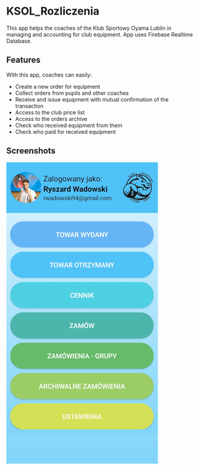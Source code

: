 # KSOL_Rozliczenia
This app helps the coaches of the Klub Sportowy Oyama Lublin in managing and accounting for club equipment.
App uses Firebase Realtime Database.

## Features
With this app, coaches can easily:
* Create a new order for equipment
* Collect orders from pupils and other coaches
* Receive and issue equipment with mutual confirmation of the transaction
* Access to the club price list
* Access to the orders archive
* Check who received equipment from them
* Check who paid for received equipment

## Screenshots
![Menu](Screenshots/view.jpg?raw=true "Optional Title")
